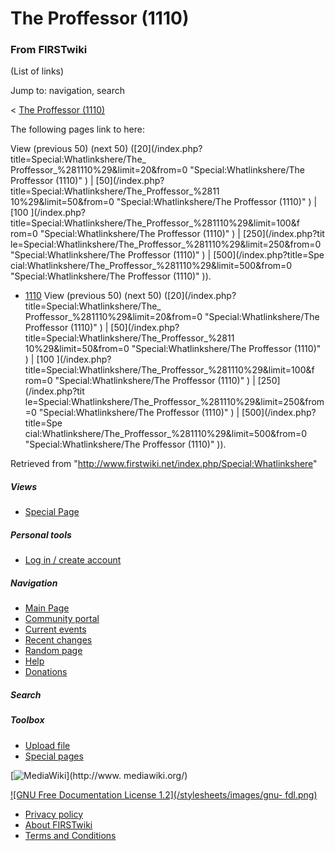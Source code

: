 # The Proffessor (1110)

### From FIRSTwiki

(List of links)

Jump to: navigation, search

&lt; [The Proffessor
(1110)](/index.php?title=The_Proffessor_%281110%29&redirect=no "The Proffessor
\(1110\)" )  

The following pages link to here:

View (previous 50) (next 50) ([20](/index.php?title=Special:Whatlinkshere/The_
Proffessor_%281110%29&limit=20&from=0 "Special:Whatlinkshere/The Proffessor
\(1110\)" ) | [50](/index.php?title=Special:Whatlinkshere/The_Proffessor_%2811
10%29&limit=50&from=0 "Special:Whatlinkshere/The Proffessor \(1110\)" ) | [100
](/index.php?title=Special:Whatlinkshere/The_Proffessor_%281110%29&limit=100&f
rom=0 "Special:Whatlinkshere/The Proffessor \(1110\)" ) | [250](/index.php?tit
le=Special:Whatlinkshere/The_Proffessor_%281110%29&limit=250&from=0
"Special:Whatlinkshere/The Proffessor \(1110\)" ) | [500](/index.php?title=Spe
cial:Whatlinkshere/The_Proffessor_%281110%29&limit=500&from=0
"Special:Whatlinkshere/The Proffessor \(1110\)" )).

  * [1110](/index.php/1110 "1110" )
View (previous 50) (next 50) ([20](/index.php?title=Special:Whatlinkshere/The_
Proffessor_%281110%29&limit=20&from=0 "Special:Whatlinkshere/The Proffessor
\(1110\)" ) | [50](/index.php?title=Special:Whatlinkshere/The_Proffessor_%2811
10%29&limit=50&from=0 "Special:Whatlinkshere/The Proffessor \(1110\)" ) | [100
](/index.php?title=Special:Whatlinkshere/The_Proffessor_%281110%29&limit=100&f
rom=0 "Special:Whatlinkshere/The Proffessor \(1110\)" ) | [250](/index.php?tit
le=Special:Whatlinkshere/The_Proffessor_%281110%29&limit=250&from=0
"Special:Whatlinkshere/The Proffessor \(1110\)" ) | [500](/index.php?title=Spe
cial:Whatlinkshere/The_Proffessor_%281110%29&limit=500&from=0
"Special:Whatlinkshere/The Proffessor \(1110\)" )).

Retrieved from "<http://www.firstwiki.net/index.php/Special:Whatlinkshere>"

##### Views

  * [Special Page](/index.php/Special:Whatlinkshere/The_Proffessor_%281110%29)

##### Personal tools

  * [Log in / create account](/index.php?title=Special:Userlogin&returnto=Special:Whatlinkshere)

[](/index.php/Main_Page "Main Page" )

##### Navigation

  * [Main Page](/index.php/Main_Page)
  * [Community portal](/index.php/FIRSTwiki:Community_portal)
  * [Current events](/index.php/Current_events)
  * [Recent changes](/index.php/Special:Recentchanges)
  * [Random page](/index.php/Special:Random)
  * [Help](/index.php/Help:Contents)
  * [Donations](/index.php/FIRSTwiki:Site_support)

##### Search



##### Toolbox

  * [Upload file](/index.php/Special:Upload)
  * [Special pages](/index.php/Special:Specialpages)

[![MediaWiki](/skins/common/images/poweredby_mediawiki_88x31.png)](http://www.
mediawiki.org/)

[![GNU Free Documentation License 1.2](/stylesheets/images/gnu-
fdl.png)](http://www.gnu.org/copyleft/fdl.html)

  * [Privacy policy](/index.php/FIRSTwiki:Privacy_policy "FIRSTwiki:Privacy policy" )
  * [About FIRSTwiki](/index.php/FIRSTwiki:About "FIRSTwiki:About" )
  * [Terms and Conditions](/index.php/FIRSTwiki:Terms_and_conditions "FIRSTwiki:Terms and conditions" )

